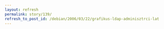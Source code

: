 ```yaml
---
layout: refresh
permalink: story/139/
refresh_to_post_id: /debian/2006/03/22/grafikus-ldap-adminisztrci-lat
---
```

